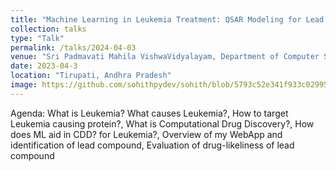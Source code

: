 ```yaml
---
title: "Machine Learning in Leukemia Treatment: QSAR Modeling for Lead Compound Identification"
collection: talks
type: "Talk"
permalink: /talks/2024-04-03
venue: "Sri Padmavati Mahila VishwaVidyalayam, Department of Computer Science"
date: 2023-04-3
location: "Tirupati, Andhra Pradesh"
image: https://github.com/sohithpydev/sohith/blob/5793c52e341f933c029950225e2738c211b33a78/images/conference_spmvv_3.jpg
---
```

Agenda: What is Leukemia? What causes Leukemia?, How to target Leukemia causing protein?, What is Computational Drug Discovery?, How does ML aid in CDD? for Leukemia?, Overview of my WebApp and identification of lead compound, Evaluation of drug-likeliness of lead compound

